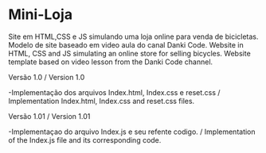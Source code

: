 # Mini-Loja

Site em HTML,CSS e JS simulando uma loja online para venda de bicicletas. Modelo de site baseado em video aula do canal Danki Code.
Website in HTML, CSS and JS simulating an online store for selling bicycles. Website template based on video lesson from the Danki Code channel.

Versão 1.0 / Version 1.0

-Implementação dos arquivos Index.html, Index.css e reset.css / Implementation Index.html, Index.css and reset.css files.

Versão 1.01 / Version 1.01

-Implementaçao do arquivo Index.js e seu refente codigo. / Implementation of the Index.js file and its corresponding code.
